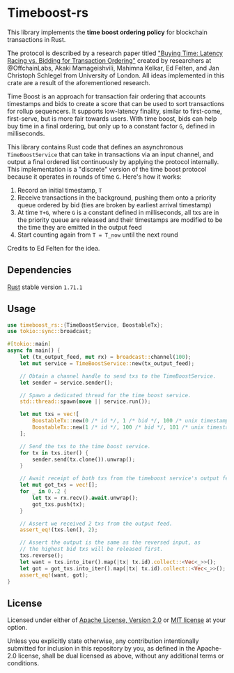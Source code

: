 # Timeboost-rs

This library implements the **time boost ordering policy** for blockchain transactions in Rust. 

The protocol is described by a research paper titled ["Buying Time: Latency Racing vs. Bidding for Transaction Ordering"](https://arxiv.org/pdf/2306.02179.pdf)
created by researchers at @OffchainLabs, Akaki Mamageishvili, Mahimna Kelkar, Ed Felten, and Jan Christoph Schlegel from University of London. All ideas implemented in this crate are a result of the aforementioned research.

Time Boost is an approach for transaction fair ordering that accounts timestamps and bids to create a score that can be used to sort transactions for rollup sequencers. It supports low-latency finality, similar to first-come, first-serve, but is more fair towards users. With time boost, bids can help buy time in a final ordering, but only up to a constant factor `G`, defined in milliseconds.

This library contains Rust code that defines an asynchronous `TimeBoostService` that can take in transactions via an input channel, and output a final ordered list continuously by applying the protocol internally. This implementation is a "discrete" version of the time boost protocol because it operates in rounds of time `G`. Here's how it works:

1. Record an initial timestamp, `T`
2. Receive transactions in the background, pushing them onto a priority queue ordered by bid (ties are broken by earliest arrival timestamp)
3. At time `T+G`, where `G` is a constant defined in milliseconds, all txs are in the priority queue are released and their timestamps are modified to be the time they are emitted in the output feed
4. Start counting again from `T = T_now` until the next round

Credits to Ed Felten for the idea.

## Dependencies

[Rust](https://www.rust-lang.org/tools/install) stable version `1.71.1`

## Usage

```rust
use timeboost_rs::{TimeBoostService, BoostableTx};
use tokio::sync::broadcast;

#[tokio::main]
async fn main() {
    let (tx_output_feed, mut rx) = broadcast::channel(100);
    let mut service = TimeBoostService::new(tx_output_feed);

    // Obtain a channel handle to send txs to the TimeBoostService.
    let sender = service.sender();

    // Spawn a dedicated thread for the time boost service.
    std::thread::spawn(move || service.run());

    let mut txs = vec![
        BoostableTx::new(0 /* id */, 1 /* bid */, 100 /* unix timestamp millis */),
        BoostableTx::new(1 /* id */, 100 /* bid */, 101 /* unix timestamp millis */),
    ];

    // Send the txs to the time boost service.
    for tx in txs.iter() {
        sender.send(tx.clone()).unwrap();
    }

    // Await receipt of both txs from the timeboost service's output feed.
    let mut got_txs = vec![];
    for _ in 0..2 {
        let tx = rx.recv().await.unwrap();
        got_txs.push(tx);
    }

    // Assert we received 2 txs from the output feed.
    assert_eq!(txs.len(), 2);

    // Assert the output is the same as the reversed input, as
    // the highest bid txs will be released first.
    txs.reverse();
    let want = txs.into_iter().map(|tx| tx.id).collect::<Vec<_>>();
    let got = got_txs.into_iter().map(|tx| tx.id).collect::<Vec<_>>();
    assert_eq!(want, got);
}
```

## License

Licensed under either of <a href="LICENSE-APACHE">Apache License, Version
2.0</a> or <a href="LICENSE-MIT">MIT license</a> at your option.

Unless you explicitly state otherwise, any contribution intentionally submitted
for inclusion in this repository by you, as defined in the Apache-2.0 license,
shall be dual licensed as above, without any additional terms or conditions.